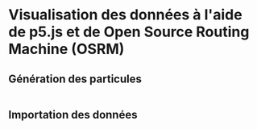 # Visualisation des données à l'aide de p5.js et de Open Source Routing Machine (OSRM)


## Génération des particules

```

```

## Importation des données
